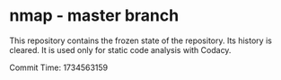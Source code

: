 # nmap - master branch

This repository contains the frozen state of the repository.
Its history is cleared. It is used only for static code
analysis with Codacy.

Commit Time: 1734563159